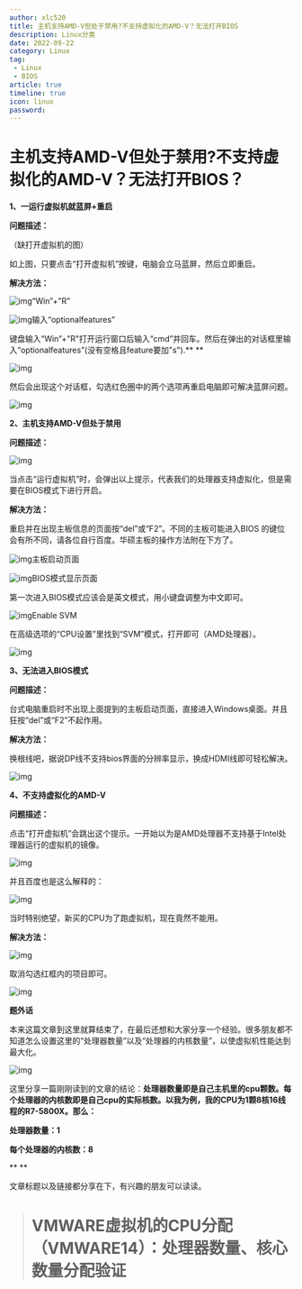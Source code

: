```yaml
---
author: xlc520
title: 主机支持AMD-V但处于禁用?不支持虚拟化的AMD-V？无法打开BIOS
description: Linux分类
date: 2022-09-22
category: Linux
tag: 
 - Linux
 - BIOS
article: true
timeline: true
icon: linux
password: 
---
```


# 主机支持AMD-V但处于禁用?不支持虚拟化的AMD-V？无法打开BIOS？

**1、一运行虚拟机就蓝屏+重启**

**问题描述：**

（缺打开虚拟机的图）

如上图，只要点击“打开虚拟机”按键，电脑会立马蓝屏，然后立即重启。

**解决方法：**



![img](E:\source\blogImage\31155b658f7ffedad509c8153584cb8caf1ed296.png@600w_351h_progressive.webp)“Win”+"R”



![img](E:\source\blogImage\8b3fb1adef1e62862fee897a5857d774f5360113.png@942w_494h_progressive.webp)输入“optionalfeatures”



键盘输入“Win”+"R"打开运行窗口后输入“cmd”并回车。然后在弹出的对话框里输入“optionalfeatures”(没有空格且feature要加"s").**
**

![img](E:\source\blogImage\ced2675bc4fdd19dea324a7b838d9f563541c8b5.png@644w_821h_progressive.webp)



然后会出现这个对话框，勾选红色圈中的两个选项再重启电脑即可解决蓝屏问题。



![img](E:\source\blogImage\4adb9255ada5b97061e610b682b8636764fe50ed.png@progressive.webp)

**2、主机支持AMD-V但处于禁用**

**问题描述：**

![img](E:\source\blogImage\05e01b833aac32143983890166841fbf66e796aa.png@567w_476h_progressive.webp)

当点击“运行虚拟机”时，会弹出以上提示，代表我们的处理器支持虚拟化，但是需要在BIOS模式下进行开启。

**解决方法：**

重启并在出现主板信息的页面按“del”或“F2”。不同的主板可能进入BIOS 的键位会有所不同，请各位自行百度。华硕主板的操作方法附在下方了。

![img](E:\source\blogImage\7f7a2ad3edc43a430850fe5a2733738ce0d00b26.jpg@942w_707h_progressive.webp)主板启动页面

![img](E:\source\blogImage\2e2648c7d94f7a41aecf86b371842befa61d9256.jpg@942w_707h_progressive.webp)BIOS模式显示页面

第一次进入BIOS模式应该会是英文模式，用小键盘调整为中文即可。

![img](E:\source\blogImage\ddb8447783c0455dd65b76ee5292cb3ef89784a3.jpg@942w_707h_progressive.webp)Enable SVM

在高级选项的“CPU设置”里找到“SVM”模式，打开即可（AMD处理器）。

![img](E:\source\blogImage\4adb9255ada5b97061e610b682b8636764fe50ed.png@progressive.webp)

**3、无法进入BIOS模式**

**问题描述：**

台式电脑重启时不出现上面提到的主板启动页面，直接进入Windows桌面。并且狂按“del”或“F2”不起作用。

**解决方法：**

换根线吧，据说DP线不支持bios界面的分辨率显示，换成HDMI线即可轻松解决。

![img](E:\source\blogImage\4adb9255ada5b97061e610b682b8636764fe50ed.png@progressive.webp)

**4、不支持虚拟化的AMD-V**

**问题描述：**

点击“打开虚拟机”会跳出这个提示。一开始以为是AMD处理器不支持基于Intel处理器运行的虚拟机的镜像。



![img](E:\source\blogImage\3e9d74b2e146be802523608dd580b0dacd400fd5.png@606w_204h_progressive.webp)

并且百度也是这么解释的：

![img](E:\source\blogImage\641861f2fc1c0adf93fd14ef00e2b318646cdc77.png@942w_513h_progressive.webp)

当时特别绝望，新买的CPU为了跑虚拟机，现在竟然不能用。



**解决方法：**



![img](E:\source\blogImage\c7822a0813e7e30b38254a19ae31f3ae942e236b.png@942w_1026h_progressive.webp)

取消勾选红框内的项目即可。



![img](E:\source\blogImage\4adb9255ada5b97061e610b682b8636764fe50ed.png@progressive.webp)

**题外话**

本来这篇文章到这里就算结束了，在最后还想和大家分享一个经验。很多朋友都不知道怎么设置这里的“处理器数量”以及“处理器的内核数量”，以使虚拟机性能达到最大化。



![img](E:\source\blogImage\e5ef0fe620b0cf6ce3a7afd7cf8377cef30d1e7e.png@942w_350h_progressive.webp)

这里分享一篇刚刚读到的文章的结论：**处理器数量即是自己主机里的cpu颗数。每个处理器的内核数即是自己cpu的实际核数。以我为例，我的CPU为1颗8核16线程的R7-5800X。那么：**

**处理器数量：1**

**每个处理器的内核数：8**

**
**

文章标题以及链接都分享在下，有兴趣的朋友可以读读。

> # VMWARE虚拟机的CPU分配（VMWARE14）：处理器数量、核心数量分配验证